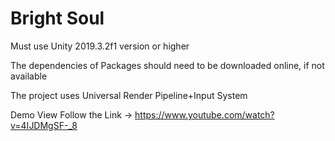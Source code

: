 # Bright Soul

Must use Unity 2019.3.2f1 version or higher

The dependencies of Packages should need to be downloaded online, if not available

The project uses Universal Render Pipeline+Input System

Demo View Follow the Link -> https://www.youtube.com/watch?v=4IJDMgSF-_8